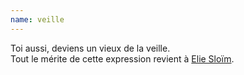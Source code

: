 ```yaml
---
name: veille
---
```

Toi aussi, deviens un vieux de la veille.  
Tout le mérite de cette expression revient à [Elie Sloïm](https://twitter.com/ElieSl).